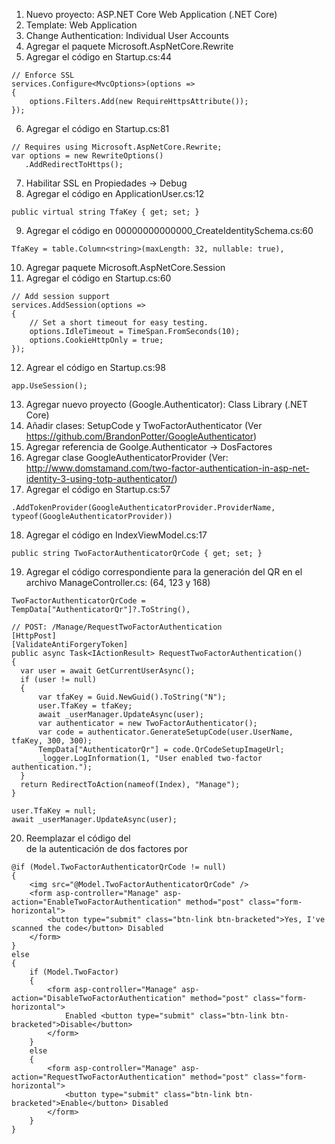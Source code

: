 1. Nuevo proyecto: ASP.NET Core Web Application (.NET Core)
2. Template: Web Application
3. Change Authentication: Individual User Accounts
4. Agregar el paquete Microsoft.AspNetCore.Rewrite
5. Agregar el código en Startup.cs:44 

```
// Enforce SSL
services.Configure<MvcOptions>(options =>
{
	options.Filters.Add(new RequireHttpsAttribute());
});
```

6. Agregar el código en Startup.cs:81 

```
// Requires using Microsoft.AspNetCore.Rewrite;
var options = new RewriteOptions()
   .AddRedirectToHttps();
```

7. Habilitar SSL en Propiedades -> Debug
8. Agregar el código en ApplicationUser.cs:12

```
public virtual string TfaKey { get; set; }
```

9. Agregar el código en 00000000000000_CreateIdentitySchema.cs:60

```
TfaKey = table.Column<string>(maxLength: 32, nullable: true),
```

10. Agregar paquete Microsoft.AspNetCore.Session
11. Agregar el código en Startup.cs:60

```
// Add session support
services.AddSession(options =>
{
	// Set a short timeout for easy testing.
	options.IdleTimeout = TimeSpan.FromSeconds(10);
	options.CookieHttpOnly = true;
});
```

12. Agrear el código en Startup.cs:98

```
app.UseSession();
```

13. Agregar nuevo proyecto (Google.Authenticator): Class Library (.NET Core)
14. Añadir clases: SetupCode y TwoFactorAuthenticator (Ver https://github.com/BrandonPotter/GoogleAuthenticator)
15. Agregar referencia de Goolge.Authenticator -> DosFactores
16. Agregar clase GoogleAuthenticatorProvider (Ver: http://www.domstamand.com/two-factor-authentication-in-asp-net-identity-3-using-totp-authenticator/)
17. Agregar el código en Startup.cs:57

```
.AddTokenProvider(GoogleAuthenticatorProvider.ProviderName, typeof(GoogleAuthenticatorProvider))
```

18. Agregar el código en IndexViewModel.cs:17

```
public string TwoFactorAuthenticatorQrCode { get; set; }
```

19. Agregar el código correspondiente para la generación del QR en el archivo ManageController.cs: (64, 123 y 168)

```
TwoFactorAuthenticatorQrCode = TempData["AuthenticatorQr"]?.ToString(),
```

```
// POST: /Manage/RequestTwoFactorAuthentication
[HttpPost]
[ValidateAntiForgeryToken]
public async Task<IActionResult> RequestTwoFactorAuthentication()
{
  var user = await GetCurrentUserAsync();
  if (user != null)
  {
	  var tfaKey = Guid.NewGuid().ToString("N");
	  user.TfaKey = tfaKey;
	  await _userManager.UpdateAsync(user);
	  var authenticator = new TwoFactorAuthenticator();
	  var code = authenticator.GenerateSetupCode(user.UserName, tfaKey, 300, 300);
	  TempData["AuthenticatorQr"] = code.QrCodeSetupImageUrl;
	  _logger.LogInformation(1, "User enabled two-factor authentication.");
  }
  return RedirectToAction(nameof(Index), "Manage");
}
```

```
user.TfaKey = null;
await _userManager.UpdateAsync(user);
```

20. Reemplazar el código del <dd></dd> de la autenticación de dos factores por 

```
@if (Model.TwoFactorAuthenticatorQrCode != null)
{
	<img src="@Model.TwoFactorAuthenticatorQrCode" />
	<form asp-controller="Manage" asp-action="EnableTwoFactorAuthentication" method="post" class="form-horizontal">
		<button type="submit" class="btn-link btn-bracketed">Yes, I've scanned the code</button> Disabled
	</form>
}
else
{
	if (Model.TwoFactor)
	{
		<form asp-controller="Manage" asp-action="DisableTwoFactorAuthentication" method="post" class="form-horizontal">
			Enabled <button type="submit" class="btn-link btn-bracketed">Disable</button>
		</form>
	}
	else
	{
		<form asp-controller="Manage" asp-action="RequestTwoFactorAuthentication" method="post" class="form-horizontal">
			<button type="submit" class="btn-link btn-bracketed">Enable</button> Disabled
		</form>
	}
}
```